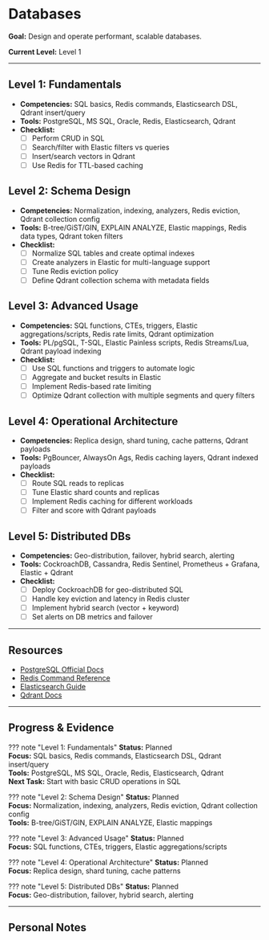 # Databases

**Goal:** Design and operate performant, scalable databases.

**Current Level:** Level 1

---

## Level 1: Fundamentals
- **Competencies:** SQL basics, Redis commands, Elasticsearch DSL, Qdrant insert/query
- **Tools:** PostgreSQL, MS SQL, Oracle, Redis, Elasticsearch, Qdrant
- **Checklist:**
  - [ ] Perform CRUD in SQL
  - [ ] Search/filter with Elastic filters vs queries
  - [ ] Insert/search vectors in Qdrant
  - [ ] Use Redis for TTL-based caching

## Level 2: Schema Design
- **Competencies:** Normalization, indexing, analyzers, Redis eviction, Qdrant collection config
- **Tools:** B-tree/GiST/GIN, EXPLAIN ANALYZE, Elastic mappings, Redis data types, Qdrant token filters
- **Checklist:**
  - [ ] Normalize SQL tables and create optimal indexes
  - [ ] Create analyzers in Elastic for multi-language support
  - [ ] Tune Redis eviction policy
  - [ ] Define Qdrant collection schema with metadata fields

## Level 3: Advanced Usage
- **Competencies:** SQL functions, CTEs, triggers, Elastic aggregations/scripts, Redis rate limits, Qdrant optimization
- **Tools:** PL/pgSQL, T-SQL, Elastic Painless scripts, Redis Streams/Lua, Qdrant payload indexing
- **Checklist:**
  - [ ] Use SQL functions and triggers to automate logic
  - [ ] Aggregate and bucket results in Elastic
  - [ ] Implement Redis-based rate limiting
  - [ ] Optimize Qdrant collection with multiple segments and query filters

## Level 4: Operational Architecture
- **Competencies:** Replica design, shard tuning, cache patterns, Qdrant payloads
- **Tools:** PgBouncer, AlwaysOn Ags, Redis caching layers, Qdrant indexed payloads
- **Checklist:**
  - [ ] Route SQL reads to replicas
  - [ ] Tune Elastic shard counts and replicas
  - [ ] Implement Redis caching for different workloads
  - [ ] Filter and score with Qdrant payloads

## Level 5: Distributed DBs
- **Competencies:** Geo-distribution, failover, hybrid search, alerting
- **Tools:** CockroachDB, Cassandra, Redis Sentinel, Prometheus + Grafana, Elastic + Qdrant
- **Checklist:**
  - [ ] Deploy CockroachDB for geo-distributed SQL
  - [ ] Handle key eviction and latency in Redis cluster
  - [ ] Implement hybrid search (vector + keyword)
  - [ ] Set alerts on DB metrics and failover

---

## Resources
- [PostgreSQL Official Docs](https://www.postgresql.org/docs/)
- [Redis Command Reference](https://redis.io/commands/)
- [Elasticsearch Guide](https://www.elastic.co/guide/)
- [Qdrant Docs](https://qdrant.tech/documentation/)

---

## Progress & Evidence

??? note "Level 1: Fundamentals"
    **Status:** Planned  
    **Focus:** SQL basics, Redis commands, Elasticsearch DSL, Qdrant insert/query  
    **Tools:** PostgreSQL, MS SQL, Oracle, Redis, Elasticsearch, Qdrant  
    **Next Task:** Start with basic CRUD operations in SQL

??? note "Level 2: Schema Design"
    **Status:** Planned  
    **Focus:** Normalization, indexing, analyzers, Redis eviction, Qdrant collection config  
    **Tools:** B-tree/GiST/GIN, EXPLAIN ANALYZE, Elastic mappings

??? note "Level 3: Advanced Usage"
    **Status:** Planned  
    **Focus:** SQL functions, CTEs, triggers, Elastic aggregations/scripts

??? note "Level 4: Operational Architecture"
    **Status:** Planned  
    **Focus:** Replica design, shard tuning, cache patterns

??? note "Level 5: Distributed DBs"
    **Status:** Planned  
    **Focus:** Geo-distribution, failover, hybrid search, alerting

---

## Personal Notes
